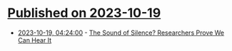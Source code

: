 # [Published on 2023-10-19](index.md)

* [2023-10-19, 04:24:00](https://soylentnews.org/article.pl?sid=23/10/17/2154241&from=rss) - [The Sound of Silence? Researchers Prove We Can Hear It](https://soylentnews.org/article.pl?sid=23/10/17/2154241&from=rss)
